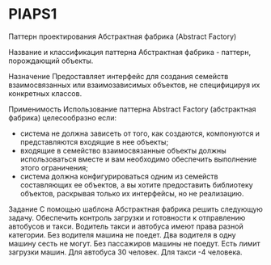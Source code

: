 # PIAPS1
Паттерн проектирования Абстрактная фабрика (Abstract Factory)

Название и классификация паттерна
Абстрактная фабрика - паттерн, порождающий объекты.

Назначение
Предоставляет интерфейс для создания семейств взаимосвязанных или взаимозависимых объектов, не специфицируя их конкретных классов.

Применимость
Использование паттерна Abstract Factory (абстрактная фабрика) целесообразно если:
- система не должна зависеть от того, как создаются, компонуются и представляются входящие в нее объекты;
- входящие в семейство взаимосвязанные объекты должны использоваться вместе и вам необходимо обеспечить выполнение этого ограничения;
- система должна конфигурироваться одним из семейств составляющих ее объектов, а вы хотите предоставить библиотеку объектов, раскрывая только их интерфейсы, но не реализацию.
  
Задание
С помощью шаблона Абстрактная фабрика решить следующую задачу.
Обеспечить контроль загрузки и готовности к отправлению автобусов и такси. Водитель такси и автобуса имеют права разной категории. 
Без водителя машина не поедет. Два водителя в одну машину сесть не могут. Без пассажиров машины не поедут. Есть лимит загрузки машин. Для автобуса 30 человек. Для такси -4 человека.
